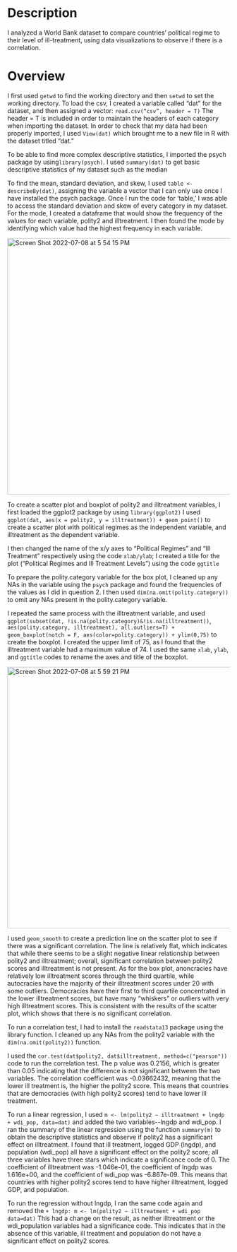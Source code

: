# Description
I analyzed a World Bank dataset to compare countries’ political regime to their level of ill-treatment, using data visualizations to observe if there is a correlation.

# Overview
I first used `getwd` to find the working directory and then `setwd` to set the working directory. To load the csv, I created a variable called “dat” for the dataset, and then assigned a vector: `read.csv(“csv”, header = T)` The header = T is included in order to maintain the headers of each category when importing the dataset. In order to check that my data had been properly imported, I used `View(dat)` which brought me to a new file in R with the dataset titled “dat.”

To be able to find more complex descriptive statistics, I imported the psych package by using`library(psych)`. I used `summary(dat)` to get basic descriptive statistics of my dataset such as the median

To find the mean, standard deviation, and skew, I used `table <- describeBy(dat)`, assigning the variable a vector that I can only use once I have installed the psych package. Once I run the code for ‘table,’ I was able to access the standard deviation and skew of every category in my dataset. For the mode, I created a dataframe that would show the frequency of the values for each variable, polity2 and illtreatment. I then found the mode by identifying which value had the highest frequency in each variable.

<img width="581" alt="Screen Shot 2022-07-08 at 5 54 15 PM" src="https://user-images.githubusercontent.com/108553998/178075182-d1946564-9dcb-49dc-9a34-80c4e4cbdd6a.png">

To create a scatter plot and boxplot of polity2 and illtreatment variables, I first loaded the ggplot2 package by using `library(ggplot2)` I used `ggplot(dat, aes(x = polity2, y = illtreatment)) + geom_point()` to create a scatter plot with political regimes as the independent variable, and illtreatment as the dependent variable. 

I then changed the name of the x/y axes to “Political Regimes” and “Ill Treatment” respectively using the code `xlab/ylab`; I created a title for the plot (“Political Regimes and Ill Treatment Levels”) using the code `ggtitle`

To prepare the polity.category variable for the box plot, I cleaned up any NAs in the variable using the `psych` package and found the frequencies of the values as I did in question 2. I then used `dim(na.omit(polity.category))` to omit any NAs present in the polity.category variable. 

I repeated the same process with the illtreatment variable, and used `ggplot(subset(dat, !is.na(polity.category)&!is.na(illtreatment))`, `aes(polity.category, illtreatment), all.outliers=T) + geom_boxplot(notch = F, aes(color=polity.category)) + ylim(0,75)` to create the boxplot. I created the upper limit of 75, as I found that the illtreatment variable had a maximum value of 74. I used the same `xlab`, `ylab`, and `ggtitle` codes to rename the axes and title of the boxplot. 

<img width="592" alt="Screen Shot 2022-07-08 at 5 59 21 PM" src="https://user-images.githubusercontent.com/108553998/178075599-eab8b6df-9e16-48f1-a206-c75e33595723.png">

I used `geom_smooth` to create a prediction line on the scatter plot to see if there was a significant correlation. The line is relatively flat, which indicates that while there seems to be a slight negative linear relationship between polity2 and illtreatment; overall, significant correlation between polity2 scores and illtreatment is not present. As for the box plot, anoncracies have relatively low illtreatment scores through the third quartile, while autocracies have the majority of their illtreatment scores under 20 with some outliers. Democracies have their first to third quartile concentrated in the lower illtreatment scores, but have many “whiskers” or outliers with very high illtreatment scores. This is consistent with the results of the scatter plot, which shows that there is no significant correlation. 

To run a correlation test, I had to install the `readstata13` package using the library function. I cleaned up any NAs from the polity2 variable with the `dim(na.omit(polity2))` function. 

I used the `cor.test(dat$polity2, dat$illtreatment, method=c("pearson"))` code to run the correlation test. The p value was 0.2156, which is greater than 0.05 indicating that the difference is not significant between the two variables. The correlation coefficient was -0.03662432, meaning that the lower ill treatment is, the higher the polity2 score. This means that countries that are democracies (with high polity2 scores) tend to have lower ill treatment.

To run a linear regression, I used `m <- lm(polity2 ~ illtreatment + lngdp + wdi_pop, data=dat)` and added the two variables--lngdp and wdi_pop. I ran the summary of the linear regression using the function `summary(m)` to obtain the descriptive statistics and observe if polity2 has a significant effect on illtreatment. I found that ill treatment, logged GDP (lngdp), and population (wdi_pop) all have a significant effect on the polity2 score; all three variables have three stars which indicate a significance code of 0. The coefficient of illtreatment was -1.046e-01, the coefficient of lngdp was 1.616e+00, and the coefficient of wdi_pop was -6.867e-09. This means that countries with higher polity2 scores tend to have higher illtreatment, logged GDP, and population. 

To run the regression without lngdp, I ran the same code again and removed the `+ lngdp: m <- lm(polity2 ~ illtreatment + wdi_pop data=dat)` This had a change on the result, as neither illtreatment or the wdi_population variables had a significance code. This indicates that in the absence of this variable, ill treatment and population do not have a significant effect on polity2 scores.
